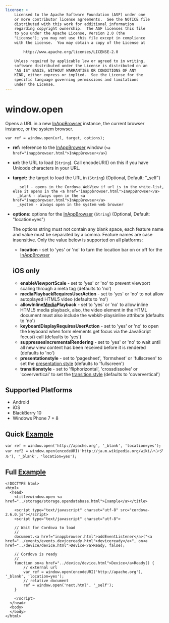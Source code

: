 ```yaml
---
license: >
    Licensed to the Apache Software Foundation (ASF) under one
    or more contributor license agreements.  See the NOTICE file
    distributed with this work for additional information
    regarding copyright ownership.  The ASF licenses this file
    to you under the Apache License, Version 2.0 (the
    "License"); you may not use this file except in compliance
    with the License.  You may obtain a copy of the License at

        http://www.apache.org/licenses/LICENSE-2.0

    Unless required by applicable law or agreed to in writing,
    software distributed under the License is distributed on an
    "AS IS" BASIS, WITHOUT WARRANTIES OR CONDITIONS OF ANY
    KIND, either express or implied.  See the License for the
    specific language governing permissions and limitations
    under the License.
---
```


window.open
===========

Opens a URL in a new <a href="inappbrowser.html">InAppBrowser</a> instance, the current browser instance, or the system browser.

    var ref = window.open(url, target, options);
    
- __ref:__ reference to the <a href="inappbrowser.html">InAppBrowser</a> window (`<a href="inappbrowser.html">InAppBrowser</a>`)
- __url:__ the URL to load (`String`). Call encodeURI() on this if you have Unicode characters in your URL.
- __target:__ the target to load the URL in (`String`) (Optional, Default: "_self")

        _self - opens in the Cordova WebView if url is in the white-list, else it opens in the <a href="inappbrowser.html">InAppBrowser</a> 
        _blank - always open in the <a href="inappbrowser.html">InAppBrowser</a> 
        _system - always open in the system web browser 
    
    
- __options:__ options for the <a href="inappbrowser.html">InAppBrowser</a> (`String`) (Optional, Default: "location=yes")
    
    The options string must not contain any blank space, each feature name and value must be separated by a comma. Feature names are case insensitive. Only the value below is supported on all platforms:

    - __location__ - set to 'yes' or 'no' to turn the location bar on or off for the <a href="inappbrowser.html">InAppBrowser</a>

    iOS only
    --------
    - __enableViewportScale__ -  set to 'yes' or 'no' to prevent viewport scaling through a meta tag (defaults to 'no')
    - __mediaPlaybackRequiresUserAction__ - set to 'yes' or 'no' to not allow autoplayed HTML5 video (defaults to 'no')
    - __allowInline<a href="../media/media.html">Media</a>Playback__ - set to 'yes' or 'no' to allow inline HTML5 media playback, also, the video element in the HTML document must also include the webkit-playsinline attribute (defaults to 'no')
    - __keyboardDisplayRequiresUserAction__ - set to 'yes' or 'no' to open the keyboard when form elements get focus via the JavaScript focus() call (defaults to 'yes')
    - __suppressesIncrementalRendering__ - set to 'yes' or 'no' to wait until all new view content has been received before it is rendered (defaults to 'no')
    - __presentationstyle__ -  set to 'pagesheet', 'formsheet' or 'fullscreen' to set the [presentation style](http://developer.apple.com/library/ios/documentation/UIKit/Reference/UIViewController_Class/Reference/Reference.html#//apple_ref/occ/instp/UIViewController/modalPresentationStyle) (defaults to 'fullscreen')
    - __transitionstyle__ - set to 'fliphorizontal', 'crossdissolve' or 'coververtical' to set the [transition style](http://developer.apple.com/library/ios/#documentation/UIKit/Reference/UIViewController_Class/Reference/Reference.html#//apple_ref/occ/instp/UIViewController/modalTransitionStyle) (defaults to 'coververtical')
            
Supported Platforms
-------------------

- Android
- iOS
- BlackBerry 10
- Windows Phone 7 + 8

Quick <a href="../storage/storage.opendatabase.html">Example</a>
-------------

    var ref = window.open('http://apache.org', '_blank', 'location=yes');
    var ref2 = window.open(encodeURI('http://ja.m.wikipedia.org/wiki/ハングル'), '_blank', 'location=yes');

Full <a href="../storage/storage.opendatabase.html">Example</a>
------------

    <!DOCTYPE html>
    <html>
      <head>
        <title>window.open <a href="../storage/storage.opendatabase.html">Example</a></title>

        <script type="text/javascript" charset="utf-8" src="cordova-2.6.0.js"></script>
        <script type="text/javascript" charset="utf-8">

        // Wait for Cordova to load
        //
        document.<a href="inappbrowser.html">addEventListener</a>("<a href="../events/events.deviceready.html">deviceready</a>", on<a href="../device/device.html">Device</a>Ready, false);

        // Cordova is ready
        //
        function on<a href="../device/device.html">Device</a>Ready() {
            // external url
            var ref = window.open(encodeURI('http://apache.org'), '_blank', 'location=yes');
            // relative document
            ref = window.open('next.html', '_self');
        }

        </script>
      </head>
      <body>
      </body>
    </html>

